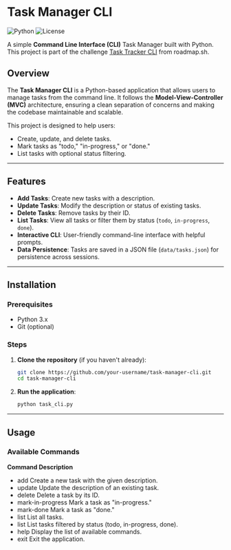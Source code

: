 # Task Manager CLI

![Python](https://img.shields.io/badge/Python-3.x-blue.svg)
![License](https://img.shields.io/badge/License-MIT-green.svg)

A simple **Command Line Interface (CLI)** Task Manager built with Python. This project is part of the challenge [Task Tracker CLI](https://roadmap.sh/projects/task-tracker) from roadmap.sh.

## Overview

The **Task Manager CLI** is a Python-based application that allows users to manage tasks from the command line. It follows the **Model-View-Controller (MVC)** architecture, ensuring a clean separation of concerns and making the codebase maintainable and scalable.

This project is designed to help users:
- Create, update, and delete tasks.
- Mark tasks as "todo," "in-progress," or "done."
- List tasks with optional status filtering.

---

## Features

- **Add Tasks**: Create new tasks with a description.
- **Update Tasks**: Modify the description or status of existing tasks.
- **Delete Tasks**: Remove tasks by their ID.
- **List Tasks**: View all tasks or filter them by status (`todo`, `in-progress`, `done`).
- **Interactive CLI**: User-friendly command-line interface with helpful prompts.
- **Data Persistence**: Tasks are saved in a JSON file (`data/tasks.json`) for persistence across sessions.

---

## Installation

### Prerequisites

- Python 3.x
- Git (optional)

### Steps

1. **Clone the repository** (if you haven't already):
   ```bash
   git clone https://github.com/your-username/task-manager-cli.git
   cd task-manager-cli
   ```

2. **Run the application**:
   ```bash
   python task_cli.py
   ```
---

## Usage
### Available Commands
**Command	Description**
- add <description>	Create a new task with the given description.
- update <id> <description>	Update the description of an existing task.
- delete <id>	Delete a task by its ID.
- mark-in-progress <id>	Mark a task as "in-progress."
- mark-done <id>	Mark a task as "done."
- list	List all tasks.
- list <status>	List tasks filtered by status (todo, in-progress, done).
- help	Display the list of available commands.
- exit	Exit the application.
